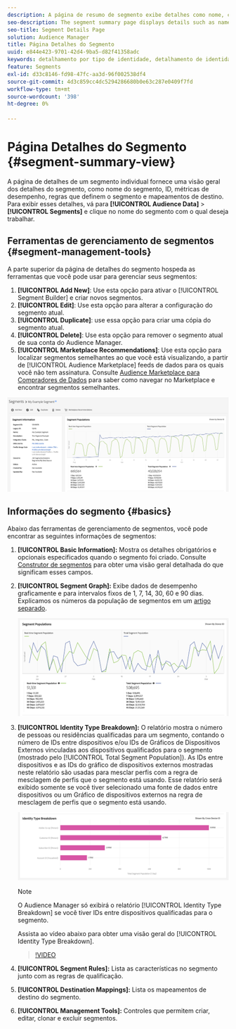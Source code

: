 ```yaml
---
description: A página de resumo de segmento exibe detalhes como nome, características no segmento, regras, dados de desempenho e informações de mapeamento de destino.
seo-description: The segment summary page displays details such as name, traits in the segment, rules, performance data, and destination mapping information.
seo-title: Segment Details Page
solution: Audience Manager
title: Página Detalhes do Segmento
uuid: e844e423-9701-42d4-9ba5-d82f41358adc
keywords: detalhamento por tipo de identidade, detalhamento de identidade, relatórios de identidade de público-alvo, entre dispositivos, ID entre dispositivos, ID de dispositivo
feature: Segments
exl-id: d33c8146-fd98-47fc-aa3d-96f002538df4
source-git-commit: 4d3c859cc4dc5294286680b0e63c287e0409f7fd
workflow-type: tm+mt
source-wordcount: '398'
ht-degree: 0%

---
```


# Página Detalhes do Segmento {#segment-summary-view}

A página de detalhes de um segmento individual fornece uma visão geral dos detalhes do segmento, como nome do segmento, ID, métricas de desempenho, regras que definem o segmento e mapeamentos de destino. Para exibir esses detalhes, vá para **[!UICONTROL Audience Data]** > **[!UICONTROL Segments]** e clique no nome do segmento com o qual deseja trabalhar.

## Ferramentas de gerenciamento de segmentos {#segment-management-tools}

A parte superior da página de detalhes do segmento hospeda as ferramentas que você pode usar para gerenciar seus segmentos:

1. **[!UICONTROL Add New]**: Use esta opção para ativar o [!UICONTROL Segment Builder] e criar novos segmentos.
2. **[!UICONTROL Edit]**: Use esta opção para alterar a configuração do segmento atual.
3. **[!UICONTROL Duplicate]**: use essa opção para criar uma cópia do segmento atual.
4. **[!UICONTROL Delete]**: Use esta opção para remover o segmento atual de sua conta do Audience Manager.
5. **[!UICONTROL Marketplace Recommendations]**: Use esta opção para localizar segmentos semelhantes ao que você está visualizando, a partir de [!UICONTROL Audience Marketplace] feeds de dados para os quais você não tem assinatura. Consulte [Audience Marketplace para Compradores de Dados](../audience-marketplace/marketplace-data-buyers/marketplace-data-buyers.md) para saber como navegar no Marketplace e encontrar segmentos semelhantes.

![informações-básicas-de-segmento](assets/basic-segment-information.png)

## Informações do segmento {#basics}

Abaixo das ferramentas de gerenciamento de segmentos, você pode encontrar as seguintes informações de segmentos:

1. **[!UICONTROL Basic Information]:** Mostra os detalhes obrigatórios e opcionais especificados quando o segmento foi criado. Consulte [Construtor de segmentos](segment-builder.md) para obter uma visão geral detalhada do que significam esses campos.
2. **[!UICONTROL Segment Graph]:** Exibe dados de desempenho graficamente e para intervalos fixos de 1, 7, 14, 30, 60 e 90 dias. Explicamos os números da população de segmentos em um [artigo separado](../../features/segments/segment-builder-data.md).

   ![gráfico de segmentos](assets/segment-graph.png)

3. **[!UICONTROL Identity Type Breakdown]:** O relatório mostra o número de pessoas ou residências qualificadas para um segmento, contando o número de IDs entre dispositivos e/ou IDs de Gráficos de Dispositivos Externos vinculadas aos dispositivos qualificados para o segmento (mostrado pelo [!UICONTROL Total Segment Population]). As IDs entre dispositivos e as IDs do gráfico de dispositivos externos mostradas neste relatório são usadas para mesclar perfis com a regra de mesclagem de perfis que o segmento está usando. Esse relatório será exibido somente se você tiver selecionado uma fonte de dados entre dispositivos ou um Gráfico de dispositivos externos na regra de mesclagem de perfis que o segmento está usando.

   ![gráfico de segmentos](assets/segment-type.png)

   >[!NOTE]
   >
   >O Audience Manager só exibirá o relatório [!UICONTROL Identity Type Breakdown] se você tiver IDs entre dispositivos qualificadas para o segmento.

   Assista ao vídeo abaixo para obter uma visão geral do [!UICONTROL Identity Type Breakdown].
   >[!VIDEO](https://video.tv.adobe.com/v/32079?captions=por_br)

4. **[!UICONTROL Segment Rules]:** Lista as características no segmento junto com as regras de qualificação.
5. **[!UICONTROL Destination Mappings]:** Lista os mapeamentos de destino do segmento.
6. **[!UICONTROL Management Tools]:** Controles que permitem criar, editar, clonar e excluir segmentos.
